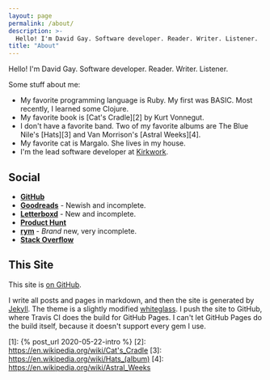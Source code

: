 ```yaml
---
layout: page
permalink: /about/
description: >-
  Hello! I'm David Gay. Software developer. Reader. Writer. Listener.
title: "About"
---
```


Hello! I'm David Gay. Software developer. Reader. Writer. Listener.

Some stuff about me:

- My favorite programming language is Ruby. My first was BASIC. Most recently,
  I learned some Clojure.
- My favorite book is [Cat's Cradle][2] by Kurt Vonnegut.
- I don't have a favorite band. Two of my favorite albums are The Blue Nile's
  [Hats][3] and Van Morrison's [Astral Weeks][4].
- My favorite cat is Margalo. She lives in my house.
- I'm the lead software developer at [Kirkwork](https://kirkworkllc.com).

## Social

- **[GitHub](https://github.com/dtgay)**
- **[Goodreads](https://www.goodreads.com/davidgay)** - Newish and incomplete.
- **[Letterboxd](https://letterboxd.com/davidgay/)** - New and incomplete.
- **[Product Hunt](https://www.producthunt.com/@davidgay)**
- **[rym](https://rateyourmusic.com/~davidgay)** - _Brand_ new, very incomplete.
- **[Stack Overflow](https://stackoverflow.com/users/1196465/david-gay?tab=profile)**

## This Site

This site is [on GitHub](https://github.com/dtgay/davidgay.org).

I write all posts and pages in markdown, and then the site is generated by
[Jekyll](https://jekyllrb.com/). The theme is a slightly modified
[whiteglass](https://github.com/yous/whiteglass). I push the site to GitHub,
where Travis CI does the build for GitHub Pages. I can't let GitHub Pages do
the build itself, because it doesn't support every gem I use. 

[1]: {% post_url 2020-05-22-intro %}
[2]: https://en.wikipedia.org/wiki/Cat's_Cradle
[3]: https://en.wikipedia.org/wiki/Hats_(album)
[4]: https://en.wikipedia.org/wiki/Astral_Weeks
